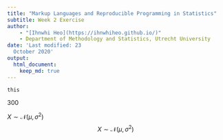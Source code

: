 ```yaml
---
title: "Markup Languages and Reproducible Programming in Statistics"
subtitle: Week 2 Exercise
author:
    - "[Ihnwhi Heo](https://ihnwhiheo.github.io/)"
    - Department of Methodology and Statistics, Utrecht University
date: 'Last modified: 23
  October 2020'
output:
  html_document:
    keep_md: true
---
```







`this`

300

$X \sim \mathcal{N}(\mu,\,\sigma^{2})$
$$X \sim \mathcal{N}(\mu,\,\sigma^{2})$$

